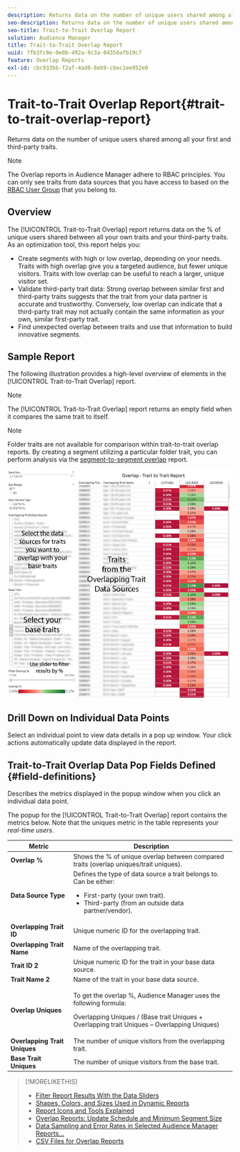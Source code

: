 ```yaml
---
description: Returns data on the number of unique users shared among all your first and third-party traits.
seo-description: Returns data on the number of unique users shared among all your first and third-party traits.
seo-title: Trait-to-Trait Overlap Report
solution: Audience Manager
title: Trait-to-Trait Overlap Report
uuid: 7fb3fc9e-0e0b-492a-9c3a-04356afb19c7
feature: Overlap Reports
exl-id: cbc933bb-f2af-4ad0-8eb9-cbec1ee952e0
---
```

# Trait-to-Trait Overlap Report{#trait-to-trait-overlap-report}

Returns data on the number of unique users shared among all your first and third-party traits.

>[!NOTE]
>
>The Overlap reports in Audience Manager adhere to RBAC principles. You can only see traits from data sources that you have access to based on the [RBAC User Group](/help/using/features/administration/administration-overview.md) that you belong to.

<!-- 

c_overlap_reports.xml

 -->

## Overview

The [!UICONTROL Trait-to-Trait Overlap] report returns data on the % of unique users shared between all your own traits and your third-party traits. As an optimization tool, this report helps you:

* Create segments with high or low overlap, depending on your needs. Traits with high overlap give you a targeted audience, but fewer unique visitors. Traits with low overlap can be useful to reach a larger, unique visitor set. 
* Validate third-party trait data: Strong overlap between similar first and third-party traits suggests that the trait from your data partner is accurate and trustworthy. Conversely, low overlap can indicate that a third-party trait may not actually contain the same information as your own, similar first-party trait. 
* Find unexpected overlap between traits and use that information to build innovative segments.

## Sample Report

The following illustration provides a high-level overview of elements in the [!UICONTROL Trait-to-Trait Overlap] report. 

>[!NOTE]
>
>The [!UICONTROL Trait-to-Trait Overlap] report returns an empty field when it compares the same trait to itself.

>[!NOTE]
>
>Folder traits are not available for comparison within trait-to-trait overlap reports. By creating a segment utilizing a particular folder trait, you can perform analysis via the [segment-to-segment overlap](help/using/reporting/dynamic-reports/segment-trait-overlap-report.md) report.

![](assets/trait-to-trait-overlap.png)

## Drill Down on Individual Data Points

Select an individual point to view data details in a pop up window. Your click actions automatically update data displayed in the report. 

## Trait-to-Trait Overlap Data Pop Fields Defined {#field-definitions}

Describes the metrics displayed in the popup window when you click an individual data point.

<!-- 

r_t2t_data_pop.xml

 -->

The popup for the [!UICONTROL Trait-to-Trait Overlap] report contains the metrics below. Note that the uniques metric in the table represents your *real-time users*.  

<table id="table_A2A0CFC47C1A404994B82E6630E711A2"> 
 <thead> 
  <tr> 
   <th colname="col1" class="entry"> Metric </th> 
   <th colname="col2" class="entry"> Description </th> 
  </tr>
 </thead>
 <tbody> 
  <tr> 
   <td colname="col1"><b><span class="wintitle"> Overlap %</span></b> </td> 
   <td colname="col2"> Shows the % of unique overlap between compared traits (overlap uniques/trait uniques). </td> 
  </tr> 
  <tr> 
   <td colname="col1"><b><span class="wintitle"> Data Source Type</span></b> </td> 
   <td colname="col2">Defines the type of data source a trait belongs to. Can be either: 
    <ul id="ul_0477C04A33FD4F5D998B98984E6554D3"> 
     <li id="li_50FCA48EDB5843AB8FB6C34ED2C0067D">First-party (your own trait). </li> 
     <li id="li_4F6148EDAEFE43FA8D505944E9FE3855">Third-party (from an outside data partner/vendor). </li> 
    </ul> </td> 
  </tr> 
  <tr> 
   <td colname="col1"><b><span class="wintitle"> Overlapping Trait ID</span></b> </td> 
   <td colname="col2"> Unique numeric ID for the overlapping trait. </td> 
  </tr> 
  <tr> 
   <td colname="col1"><b><span class="wintitle"> Overlapping Trait Name</span></b> </td> 
   <td colname="col2"> Name of the overlapping trait. </td> 
  </tr>
    <tr> 
   <td colname="col1"><b><span class="wintitle"> Trait ID 2</span></b> </td> 
   <td colname="col2"> Unique numeric ID for the trait in your base data source. </td> 
  </tr> 
  <tr> 
   <td colname="col1"><b><span class="wintitle"> Trait Name 2</span></b> </td> 
   <td colname="col2"> Name of the trait in your base data source. </td> 
  </tr> 
  <tr> 
   <td colname="col1"><b><span class="wintitle"> Overlap Uniques</span></b> </td> 
   <td colname="col2"> <p>To get the overlap %, Audience Manager uses the following formula:</p> <p>Overlapping Uniques / (Base trait Uniques + Overlapping trait Uniques – Overlapping Uniques)</p> </td> 
  </tr> 
  <tr> 
   <td colname="col1"><b><span class="wintitle"> Overlapping Trait Uniques</span></b> </td> 
   <td colname="col2"> The number of unique visitors from the overlapping trait. </td> 
  </tr> 
    <tr> 
   <td colname="col1"><b><span class="wintitle"> Base Trait Uniques</span></b> </td> 
   <td colname="col2"> The number of unique visitors from the base trait. </td> 
  </tr> 
 </tbody> 
</table>

>[!MORELIKETHIS]
>
>* [Filter Report Results With the Data Sliders](../../reporting/dynamic-reports/data-sliders.md)
>* [Shapes, Colors, and Sizes Used in Dynamic Reports](../../reporting/dynamic-reports/interactive-report-technology.md#shapes-colors-sizes)
>* [Report Icons and Tools Explained](../../reporting/dynamic-reports/interactive-report-technology.md#icons-tools-explained)
>* [Overlap Reports: Update Schedule and Minimum Segment Size](../../reporting/dynamic-reports/overlap-minimum-segment-size.md)
>* [Data Sampling and Error Rates in Selected Audience Manager Reports...](../../reporting/report-sampling.md)
>* [CSV Files for Overlap Reports](../../reporting/dynamic-reports/overlap-csv-files.md)
